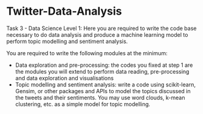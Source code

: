 # Twitter-Data-Analysis

Task 3 - Data Science Level 1: 
Here you are required to write the code base necessary to do data analysis and produce a machine learning model to perform topic modelling and sentiment analysis.

You are required to write the following modules at the minimum:

* Data exploration and pre-processing: the codes you fixed at step 1 are the modules you will extend to perform data reading, pre-processing and data exploration and visualisations
* Topic modelling and sentiment analysis: write a code using scikit-learn, Gensim, or other packages and APIs to model the topics discussed in the tweets and their sentiments. You may use word clouds, k-mean clustering, etc. as a simple model for topic modelling.
